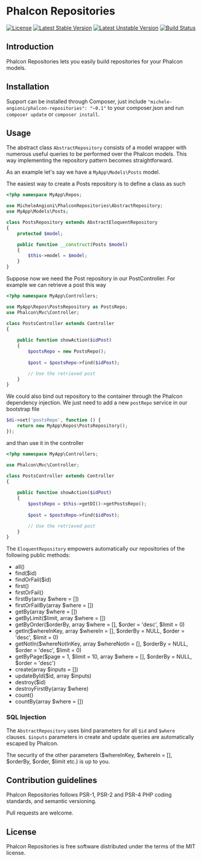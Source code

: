 # Phalcon Repositories

[![License](https://poser.pugx.org/michele-angioni/phalcon-repositories/license)](https://packagist.org/packages/michele-angioni/phalcon-repositories)
[![Latest Stable Version](https://poser.pugx.org/michele-angioni/phalcon-repositories/v/stable)](https://packagist.org/packages/michele-angioni/phalcon-repositories)
[![Latest Unstable Version](https://poser.pugx.org/michele-angioni/phalcon-repositories/v/unstable)](https://packagist.org/packages/michele-angioni/phalcon-repositories)
[![Build Status](https://travis-ci.org/micheleangioni/phalcon-repositories.svg)](https://travis-ci.org/micheleangioni/phalcon-repositories)

## Introduction

Phalcon Repositories lets you easily build repositories for your Phalcon models.

## Installation

Support can be installed through Composer, just include `"michele-angioni/phalcon-repositories": "~0.1"` to your composer.json and run `composer update` or `composer install`.

## Usage

The abstract class `AbstractRepository` consists of a model wrapper with numerous useful queries to be performed over the Phalcon models.
This way implementing the repository pattern becomes straightforward.

As an example let's say we have a `MyApp\Models\Posts` model. 

The easiest way to create a Posts repository is to define a class as such

```php
<?php namespace MyApp\Repos;

use MicheleAngioni\PhalconRepositories\AbstractRepository;
use MyApp\Models\Posts;

class PostsRepository extends AbstractEloquentRepository
{
    protected $model;

    public function __construct(Posts $model)
    {
        $this->model = $model;
    }
}
```

Suppose now we need the Post repository in our PostController. For example we can retrieve a post this way 

```php
<?php namespace MyApp\Controllers;

use MyApp\Repos\PostsRepository as PostsRepo;
use Phalcon\Mvc\Controller;

class PostsController extends Controller 
{
    
    public function showAction($idPost)
    {
        $postsRepo = new PostsRepo();
        
        $post = $postsRepo->find($idPost);

        // Use the retrieved post
    }
}
```
    
We could also bind out repository to the container through the Phalcon dependency injection.
We just need to add a new `postRepo` service in our bootstrap file

```php
$di->set('postsRepo', function () {
    return new MyApp\Repos\PostsRepository();
});
```

and than use it in the controller

```php
<?php namespace MyApp\Controllers;

use Phalcon\Mvc\Controller;

class PostsController extends Controller 
{
    
    public function showAction($idPost)
    {
        $postsRepo = $this->getDI()->getPostsRepo();
        
        $post = $postsRepo->find($idPost);

        // Use the retrieved post
    }
}
```

The `EloquentRepository` empowers automatically our repositories of the following public methods:

- all()
- find($id)
- findOrFail($id)
- first()
- firstOrFail()
- firstBy(array $where = [])
- firstOrFailBy(array $where = [])
- getBy(array $where = [])
- getByLimit($limit, array $where = [])
- getByOrder($orderBy, array $where = [], $order = 'desc', $limit = 0)
- getIn($whereInKey, array $whereIn = [], $orderBy = NULL, $order = 'desc', $limit = 0)
- getNotIn($whereNotInKey, array $whereNotIn = [], $orderBy = NULL, $order = 'desc', $limit = 0)
- getByPage($page = 1, $limit = 10, array $where = [], $orderBy = NULL, $order = 'desc')
- create(array $inputs = [])
- updateById($id, array $inputs)
- destroy($id)
- destroyFirstBy(array $where)
- count()
- countBy(array $where = [])

### SQL Injection

The `AbstractRepository` uses bind parameters for all `$id` and `$where` clauses. 
`$inputs` parameters in create and update queries are automatically escaped by Phalcon.

The security of the other parameters ($whereInKey, $whereIn = [], $orderBy, $order, $limit etc.) is up to you.

## Contribution guidelines

Phalcon Repositories follows PSR-1, PSR-2 and PSR-4 PHP coding standards, and semantic versioning.

Pull requests are welcome.

## License

Phalcon Repositories is free software distributed under the terms of the MIT license.
